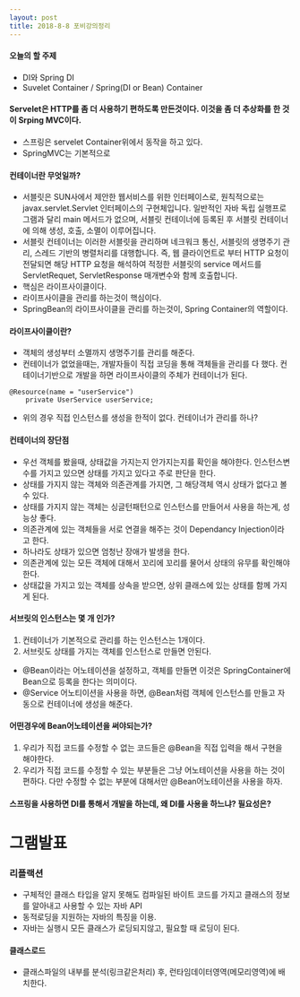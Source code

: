 ```yaml
---
layout: post
title: 2018-8-8 포비강의정리
---
```


#### 오늘의 할 주제
- DI와 Spring DI
- Suvelet Container / Spring(DI or Bean) Container


#### Servelet은 HTTP를 좀 더 사용하기 편하도록 만든것이다. 이것을 좀 더 추상화를 한 것이 Srping MVC이다.

- 스프링은 servelet Container위에서 동작을 하고 있다.
- SpringMVC는 기본적으로


#### 컨테이너란 무엇일까?
- 서블릿은 SUN사에서 제안한 웹서비스를 위한 인터페이스로, 원칙적으로는 javax.servlet.Servlet 인터페이스의 구현체입니다. 일반적인 자바 독립 실행프로그램과 달리 main 메서드가 없으며, 서블릿 컨테이너에 등록된 후 서블릿 컨테이너에 의해 생성, 호출, 소멸이 이루어집니다.
- 서블릿 컨테이너는 이러한 서블릿을 관리하며 네크워크 통신, 서블릿의 생명주기 관리, 스레드 기반의 병렬처리를 대행합니다. 즉, 웹 클라이언트로 부터 HTTP 요청이 전달되면 해당 HTTP 요청을 해석하여 적정한 서블릿의 service 메서드를 ServletRequet, ServletResponse 매개변수와 함께 호출합니다.
- 핵심은 라이프사이클이다.
- 라이프사이클을 관리를 하는것이 핵심이다.
- SpringBean의 라이프사이클을 관리를 하는것이, Spring Container의 역할이다.

#### 라이프사이클이란?

- 객체의 생성부터 소멸까지 생명주기를 관리를 해준다.
- 컨테이너가 없었을때는, 개발자들이 직접 코딩을 통해 객체들을 관리를 다 했다. 컨테이너기반으로 개발을 하면 라이프사이클의 주체가 컨테이너가 된다.

```
@Resource(name = "userService")
    private UserService userService;
```
- 위의 경우 직접 인스턴스를 생성을 한적이 없다. 컨테이너가 관리를 하나?

#### 컨테이너의 장단점

- 우선 객체를 봤을때, 상태값을 가지는지 안가지는지를 확인을 해야한다. 인스턴스변수를 가지고 있으면 상태를 가지고 있다고 주로 판단을 한다.
- 상태를 가지지 않는 객체와 의존관계를 가지면, 그 해당객체 역시 상태가 없다고 볼 수 있다.
- 상태를 가지지 않는 객체는 싱글턴패턴으로 인스턴스를 만들어서 사용을 하는게, 성능상 좋다.
- 의존관계에 있는 객체들을 서로 연결을 해주는 것이 Dependancy Injection이라고 한다.
- 하나라도 상태가 있으면 엄청난 장애가 발생을 한다.
- 의존관계에 있는 모든 객체에 대해서 꼬리에 꼬리를 물어서 상태의 유무를 확인해야한다.
- 상태값을 가지고 있는 객체를 상속을 받으면, 상위 클래스에 있는 상태를 함께 가지게 된다.

#### 서브릿의 인스턴스는 몇 개 인가?
1. 컨테이너가 기본적으로 관리를 하는 인스턴스는 1개이다.
2. 서브릿도 상태를 가지는 객체를 인스턴스로 만들면 안된다.


- @Bean이라는 어노테이션을 설정하고, 객체를 만들면 이것은 SpringContainer에 Bean으로 등록을 한다는 의미이다.
- @Service 어노티이션을 사용을 하면, @Bean처럼 객체에 인스턴스를 만들고 자동으로 컨테이너에 생성을 해준다.

#### 어떤경우에 Bean어노테이션을 써야되는가?

1. 우리가 직접 코드를 수정할 수 없는 코드들은 @Bean을 직접 입력을 해서 구현을 해야한다.
2. 우리가 직접 코드를 수정할 수 있는 부분들은 그냥 어노테이션을 사용을 하는 것이 편하다. 다만 수정할 수 없는 부분에 대해서만 @Bean어노테이션을 사용을 하자.


#### 스프링을 사용하면 DI를 통해서 개발을 하는데, 왜 DI를 사용을 하느냐? 필요성은?



그램발표
===

### 리플랙션
- 구체적인 클래스 타입을 알지 못해도 컴파일된 바이트 코드를 가지고 클래스의 정보를 알아내고 사용할 수 있는 자바 API
- 동적로딩을 지원하는 자바의 특징을 이용.
- 자바는 실행시 모든 클래스가 로딩되지않고, 필요할 때 로딩이 된다.

#### 클래스로드
- 클래스파일의 내부를 분석(링크같은처리) 후, 런타임데이터영역(메모리영역)에 배치한다.
